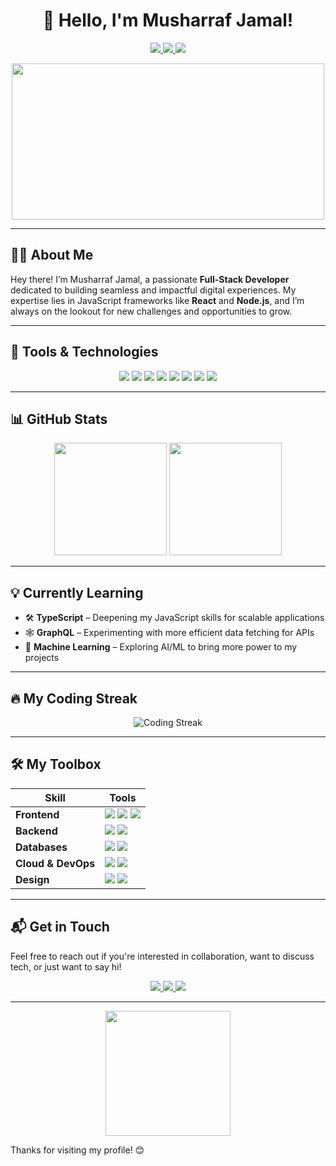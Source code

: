 <h1 align="center">👋 Hello, I'm Musharraf Jamal!</h1>

<p align="center">
  <a href="https://www.linkedin.com/in/musharrafjamal">
    <img src="https://img.shields.io/badge/LinkedIn-0077B5?style=for-the-badge&logo=linkedin&logoColor=white" />
  </a>
  <a href="https://twitter.com/musharrrafjamal">
    <img src="https://img.shields.io/badge/Twitter-1DA1F2?style=for-the-badge&logo=twitter&logoColor=white" />
  </a>
  <a href="mailto:musharraf.jamal@example.com">
    <img src="https://img.shields.io/badge/Email-D14836?style=for-the-badge&logo=gmail&logoColor=white" />
  </a>
</p>

<div align="center">
  <img src="https://media.giphy.com/media/QXVRtTFZgyfHrvxftW/giphy.gif" width="500" height="250"/>
</div>

---

## 👨‍💻 About Me

Hey there! I’m Musharraf Jamal, a passionate **Full-Stack Developer** dedicated to building seamless and impactful digital experiences. My expertise lies in JavaScript frameworks like **React** and **Node.js**, and I’m always on the lookout for new challenges and opportunities to grow.

---

## 🔧 Tools & Technologies

<p align="center">
  <img src="https://img.shields.io/badge/JavaScript-F7DF1E?style=for-the-badge&logo=javascript&logoColor=black" />
  <img src="https://img.shields.io/badge/React-61DAFB?style=for-the-badge&logo=react&logoColor=black" />
  <img src="https://img.shields.io/badge/Node.js-339933?style=for-the-badge&logo=node.js&logoColor=white" />
  <img src="https://img.shields.io/badge/Next.js-000000?style=for-the-badge&logo=next.js&logoColor=white" />
  <img src="https://img.shields.io/badge/MongoDB-47A248?style=for-the-badge&logo=mongodb&logoColor=white" />
  <img src="https://img.shields.io/badge/MySQL-4479A1?style=for-the-badge&logo=mysql&logoColor=white" />
  <img src="https://img.shields.io/badge/Tailwind%20CSS-38B2AC?style=for-the-badge&logo=tailwind-css&logoColor=white" />
  <img src="https://img.shields.io/badge/Figma-F24E1E?style=for-the-badge&logo=figma&logoColor=white" />
</p>

---

## 📊 GitHub Stats

<div align="center">
  <img height="180em" src="https://github-readme-stats.vercel.app/api?username=musharrrafjamal&show_icons=true&theme=radical&include_all_commits=true&count_private=true"/>
  <img height="180em" src="https://github-readme-stats.vercel.app/api/top-langs/?username=musharrrafjamal&layout=compact&theme=radical"/>
</div>

---

## 💡 Currently Learning

- 🛠 **TypeScript** – Deepening my JavaScript skills for scalable applications
- 🕸 **GraphQL** – Experimenting with more efficient data fetching for APIs
- 🤖 **Machine Learning** – Exploring AI/ML to bring more power to my projects

---

## 🔥 My Coding Streak

<div align="center">
  <img src="https://github-readme-streak-stats.herokuapp.com/?user=musharrrafjamal&theme=radical" alt="Coding Streak"/>
</div>

---

## 🛠 My Toolbox

| Skill           | Tools |
| --------------- | ------|
| **Frontend**    | <img src="https://img.shields.io/badge/React-61DAFB?style=flat-square&logo=react&logoColor=black"/> <img src="https://img.shields.io/badge/HTML5-E34F26?style=flat-square&logo=html5&logoColor=white"/> <img src="https://img.shields.io/badge/CSS3-1572B6?style=flat-square&logo=css3&logoColor=white"/> |
| **Backend**     | <img src="https://img.shields.io/badge/Node.js-339933?style=flat-square&logo=node.js&logoColor=white"/> <img src="https://img.shields.io/badge/Express.js-404D59?style=flat-square&logo=express&logoColor=white"/> |
| **Databases**   | <img src="https://img.shields.io/badge/MongoDB-47A248?style=flat-square&logo=mongodb&logoColor=white"/> <img src="https://img.shields.io/badge/MySQL-4479A1?style=flat-square&logo=mysql&logoColor=white"/> |
| **Cloud & DevOps** | <img src="https://img.shields.io/badge/Firebase-FFCA28?style=flat-square&logo=firebase&logoColor=black"/> <img src="https://img.shields.io/badge/AWS-232F3E?style=flat-square&logo=amazon-aws&logoColor=white"/> |
| **Design**      | <img src="https://img.shields.io/badge/Figma-F24E1E?style=flat-square&logo=figma&logoColor=white"/> <img src="https://img.shields.io/badge/Adobe%20Illustrator-FF9A00?style=flat-square&logo=adobe-illustrator&logoColor=white"/> |

---

## 📬 Get in Touch

Feel free to reach out if you're interested in collaboration, want to discuss tech, or just want to say hi!

<p align="center">
  <a href="https://www.linkedin.com/in/musharrafjamal">
    <img src="https://img.shields.io/badge/LinkedIn-0077B5?style=for-the-badge&logo=linkedin&logoColor=white" />
  </a>
  <a href="https://twitter.com/musharrrafjamal">
    <img src="https://img.shields.io/badge/Twitter-1DA1F2?style=for-the-badge&logo=twitter&logoColor=white" />
  </a>
  <a href="mailto:musharraf.jamal@example.com">
    <img src="https://img.shields.io/badge/Email-D14836?style=for-the-badge&logo=gmail&logoColor=white" />
  </a>
</p>

---

<div align="center">
  <img src="https://media.giphy.com/media/9J7tdYltWyXIY/giphy.gif" width="200" height="200"/>
</div>

Thanks for visiting my profile! 😊
